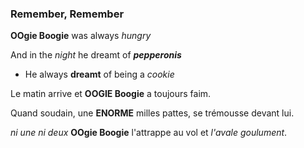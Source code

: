 ### Remember, Remember
**OOgie Boogie** was always *hungry*

And in the *night* he dreamt of ***pepperonis***

- He always **dreamt** of being a *cookie*

Le matin arrive et **OOGIE Boogie** a toujours faim.

Quand soudain, une **ENORME** milles pattes, se trémousse devant lui. 

*ni une ni deux* **OOgie Boogie** l'attrappe au vol et *l'avale goulument*.
